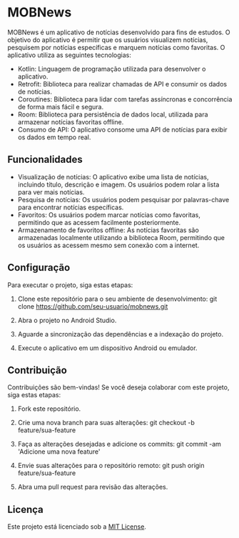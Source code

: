 # MOBNews

MOBNews é um aplicativo de notícias desenvolvido para fins de estudos. O objetivo do aplicativo é permitir que os usuários visualizem notícias, pesquisem por notícias específicas e marquem notícias como favoritas. O aplicativo utiliza as seguintes tecnologias:

- Kotlin: Linguagem de programação utilizada para desenvolver o aplicativo.
- Retrofit: Biblioteca para realizar chamadas de API e consumir os dados de notícias.
- Coroutines: Biblioteca para lidar com tarefas assíncronas e concorrência de forma mais fácil e segura.
- Room: Biblioteca para persistência de dados local, utilizada para armazenar notícias favoritas offline.
- Consumo de API: O aplicativo consome uma API de notícias para exibir os dados em tempo real.

## Funcionalidades

- Visualização de notícias: O aplicativo exibe uma lista de notícias, incluindo título, descrição e imagem. Os usuários podem rolar a lista para ver mais notícias.
- Pesquisa de notícias: Os usuários podem pesquisar por palavras-chave para encontrar notícias específicas.
- Favoritos: Os usuários podem marcar notícias como favoritas, permitindo que as acessem facilmente posteriormente.
- Armazenamento de favoritos offline: As notícias favoritas são armazenadas localmente utilizando a biblioteca Room, permitindo que os usuários as acessem mesmo sem conexão com a internet.

## Configuração

Para executar o projeto, siga estas etapas:

1. Clone este repositório para o seu ambiente de desenvolvimento:
git clone https://github.com/seu-usuario/mobnews.git

2. Abra o projeto no Android Studio.

3. Aguarde a sincronização das dependências e a indexação do projeto.

4. Execute o aplicativo em um dispositivo Android ou emulador.

## Contribuição

Contribuições são bem-vindas! Se você deseja colaborar com este projeto, siga estas etapas:

1. Fork este repositório.

2. Crie uma nova branch para suas alterações:
git checkout -b feature/sua-feature

3. Faça as alterações desejadas e adicione os commits:
git commit -am 'Adicione uma nova feature'

4. Envie suas alterações para o repositório remoto:
git push origin feature/sua-feature

5. Abra uma pull request para revisão das alterações.

## Licença

Este projeto está licenciado sob a [MIT License](LICENSE).

   

